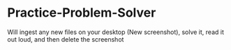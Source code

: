 # Practice-Problem-Solver
Will ingest any new files on your desktop (New screenshot), solve it, read it out loud, and then delete the screenshot
